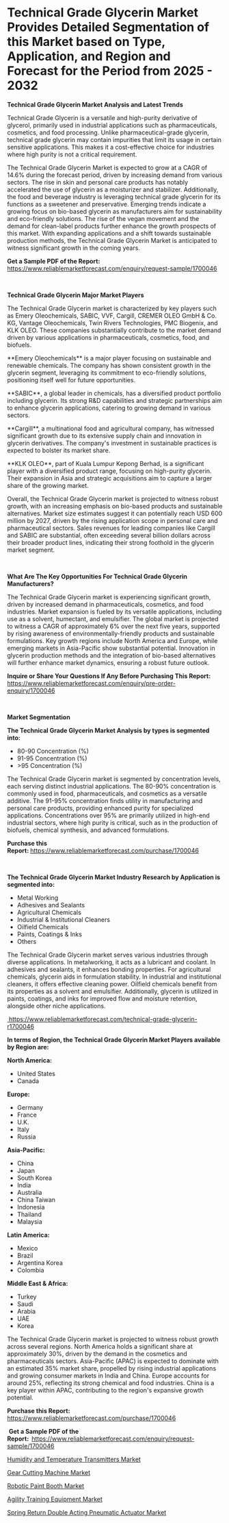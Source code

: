 <p><h1>Technical Grade Glycerin Market Provides Detailed Segmentation of this Market based on Type, Application, and Region and Forecast for the Period from 2025 - 2032</h1></p><p><strong>Technical Grade Glycerin Market Analysis and Latest Trends</strong></p>
<p><p>Technical Grade Glycerin is a versatile and high-purity derivative of glycerol, primarily used in industrial applications such as pharmaceuticals, cosmetics, and food processing. Unlike pharmaceutical-grade glycerin, technical grade glycerin may contain impurities that limit its usage in certain sensitive applications. This makes it a cost-effective choice for industries where high purity is not a critical requirement.</p><p>The Technical Grade Glycerin Market is expected to grow at a CAGR of 14.6% during the forecast period, driven by increasing demand from various sectors. The rise in skin and personal care products has notably accelerated the use of glycerin as a moisturizer and stabilizer. Additionally, the food and beverage industry is leveraging technical grade glycerin for its functions as a sweetener and preservative. Emerging trends indicate a growing focus on bio-based glycerin as manufacturers aim for sustainability and eco-friendly solutions. The rise of the vegan movement and the demand for clean-label products further enhance the growth prospects of this market. With expanding applications and a shift towards sustainable production methods, the Technical Grade Glycerin Market is anticipated to witness significant growth in the coming years.</p></p>
<p><strong>Get a Sample PDF of the Report:&nbsp;</strong> <a href="https://www.reliablemarketforecast.com/enquiry/request-sample/1700046?utm_campaign=2011&utm_medium=2&utm_source=Github&utm_content=ia&utm_term=27032025&utm_id=technical-grade-glycerin">https://www.reliablemarketforecast.com/enquiry/request-sample/1700046</a></p>
<p>&nbsp;</p>
<p><strong>Technical Grade Glycerin Major Market Players</strong></p>
<p><p>The Technical Grade Glycerin market is characterized by key players such as Emery Oleochemicals, SABIC, VVF, Cargill, CREMER OLEO GmbH & Co. KG, Vantage Oleochemicals, Twin Rivers Technologies, PMC Biogenix, and KLK OLEO. These companies substantially contribute to the market demand driven by various applications in pharmaceuticals, cosmetics, food, and biofuels.</p><p>**Emery Oleochemicals** is a major player focusing on sustainable and renewable chemicals. The company has shown consistent growth in the glycerin segment, leveraging its commitment to eco-friendly solutions, positioning itself well for future opportunities.</p><p>**SABIC**, a global leader in chemicals, has a diversified product portfolio including glycerin. Its strong R&D capabilities and strategic partnerships aim to enhance glycerin applications, catering to growing demand in various sectors. </p><p>**Cargill**, a multinational food and agricultural company, has witnessed significant growth due to its extensive supply chain and innovation in glycerin derivatives. The company's investment in sustainable practices is expected to bolster its market share.</p><p>**KLK OLEO**, part of Kuala Lumpur Kepong Berhad, is a significant player with a diversified product range, focusing on high-purity glycerin. Their expansion in Asia and strategic acquisitions aim to capture a larger share of the growing market.</p><p>Overall, the Technical Grade Glycerin market is projected to witness robust growth, with an increasing emphasis on bio-based products and sustainable alternatives. Market size estimates suggest it can potentially reach USD 600 million by 2027, driven by the rising application scope in personal care and pharmaceutical sectors. Sales revenues for leading companies like Cargill and SABIC are substantial, often exceeding several billion dollars across their broader product lines, indicating their strong foothold in the glycerin market segment.</p></p>
<p>&nbsp;</p>
<p><strong>What Are The Key Opportunities For Technical Grade Glycerin Manufacturers?</strong></p>
<p><p>The Technical Grade Glycerin market is experiencing significant growth, driven by increased demand in pharmaceuticals, cosmetics, and food industries. Market expansion is fueled by its versatile applications, including use as a solvent, humectant, and emulsifier. The global market is projected to witness a CAGR of approximately 6% over the next five years, supported by rising awareness of environmentally-friendly products and sustainable formulations. Key growth regions include North America and Europe, while emerging markets in Asia-Pacific show substantial potential. Innovation in glycerin production methods and the integration of bio-based alternatives will further enhance market dynamics, ensuring a robust future outlook.</p></p>
<p><strong>Inquire or Share Your Questions If Any Before Purchasing This Report:</strong> <a href="https://www.reliablemarketforecast.com/enquiry/pre-order-enquiry/1700046?utm_campaign=2011&utm_medium=2&utm_source=Github&utm_content=ia&utm_term=27032025&utm_id=technical-grade-glycerin">https://www.reliablemarketforecast.com/enquiry/pre-order-enquiry/1700046</a></p>
<p>&nbsp;</p>
<p><strong>Market Segmentation</strong></p>
<p><strong>The Technical Grade Glycerin Market Analysis by types is segmented into:</strong></p>
<p><ul><li>80-90 Concentration (%)</li><li>91-95 Concentration (%)</li><li>>95 Concentration (%)</li></ul></p>
<p><p>The Technical Grade Glycerin market is segmented by concentration levels, each serving distinct industrial applications. The 80-90% concentration is commonly used in food, pharmaceuticals, and cosmetics as a versatile additive. The 91-95% concentration finds utility in manufacturing and personal care products, providing enhanced purity for specialized applications. Concentrations over 95% are primarily utilized in high-end industrial sectors, where high purity is critical, such as in the production of biofuels, chemical synthesis, and advanced formulations.</p></p>
<p><strong>Purchase this Report:&nbsp;</strong><a href="https://www.reliablemarketforecast.com/purchase/1700046?utm_campaign=2011&utm_medium=2&utm_source=Github&utm_content=ia&utm_term=27032025&utm_id=technical-grade-glycerin">https://www.reliablemarketforecast.com/purchase/1700046</a></p>
<p>&nbsp;</p>
<p><strong>The Technical Grade Glycerin Market Industry Research by Application is segmented into:</strong></p>
<p><ul><li>Metal Working</li><li>Adhesives and Sealants</li><li>Agricultural Chemicals</li><li>Industrial & Institutional Cleaners</li><li>Oilfield Chemicals</li><li>Paints, Coatings & Inks</li><li>Others</li></ul></p>
<p><p>The Technical Grade Glycerin market serves various industries through diverse applications. In metalworking, it acts as a lubricant and coolant. In adhesives and sealants, it enhances bonding properties. For agricultural chemicals, glycerin aids in formulation stability. In industrial and institutional cleaners, it offers effective cleaning power. Oilfield chemicals benefit from its properties as a solvent and emulsifier. Additionally, glycerin is utilized in paints, coatings, and inks for improved flow and moisture retention, alongside other niche applications.</p></p>
<p><a href="https://www.reliablemarketforecast.com/technical-grade-glycerin-r1700046?utm_campaign=2011&utm_medium=2&utm_source=Github&utm_content=ia&utm_term=27032025&utm_id=technical-grade-glycerin">&nbsp;https://www.reliablemarketforecast.com/technical-grade-glycerin-r1700046</a></p>
<p><strong>In terms of Region, the Technical Grade Glycerin Market Players available by Region are:</strong></p>
<p>
    <p> <strong> North America: </strong>
        <ul>
            <li>United States</li>
            <li>Canada</li>
        </ul>
        </p> 
    <p> <strong> Europe: </strong>
        <ul>
            <li>Germany</li>
            <li>France</li>
            <li>U.K.</li>
            <li>Italy</li>
            <li>Russia</li>
        </ul>
        </p> 
    <p> <strong> Asia-Pacific: </strong>
        <ul>
            <li>China</li>
            <li>Japan</li>
            <li>South Korea</li>
            <li>India</li>
            <li>Australia</li>
            <li>China Taiwan</li>
            <li>Indonesia</li>
            <li>Thailand</li>
            <li>Malaysia</li>
        </ul>
        </p> 
    <p> <strong> Latin America: </strong>
        <ul>
            <li>Mexico</li>
            <li>Brazil</li>
            <li>Argentina Korea</li>
            <li>Colombia</li>
        </ul>
        </p> 
    <p> <strong> Middle East & Africa: </strong>
        <ul>
            <li>Turkey</li>
            <li>Saudi</li>
            <li>Arabia</li>
            <li>UAE</li>
            <li>Korea</li>
        </ul>
    </p>
    </p>
<p><p>The Technical Grade Glycerin market is projected to witness robust growth across several regions. North America holds a significant share at approximately 30%, driven by the demand in the cosmetics and pharmaceuticals sectors. Asia-Pacific (APAC) is expected to dominate with an estimated 35% market share, propelled by rising industrial applications and growing consumer markets in India and China. Europe accounts for around 25%, reflecting its strong chemical and food industries. China is a key player within APAC, contributing to the region's expansive growth potential.</p></p>
<p><strong>Purchase this Report: </strong><a href="https://www.reliablemarketforecast.com/purchase/1700046?utm_campaign=2011&utm_medium=2&utm_source=Github&utm_content=ia&utm_term=27032025&utm_id=technical-grade-glycerin">https://www.reliablemarketforecast.com/purchase/1700046</a></p>
<p>&nbsp;<strong>Get a Sample PDF of the Report:&nbsp;&nbsp;</strong><a href="https://www.reliablemarketforecast.com/enquiry/request-sample/1700046?utm_campaign=2011&utm_medium=2&utm_source=Github&utm_content=ia&utm_term=27032025&utm_id=technical-grade-glycerin">https://www.reliablemarketforecast.com/enquiry/request-sample/1700046</a></p>
<p><strong></strong></p>
<p><p><a href="https://github.com/bettysbozer/Market-Research-Report-List-1/blob/main/humidity-and-temperature-transmitters-market.md?utm_campaign=2011&utm_medium=2&utm_source=Github&utm_content=ia&utm_term=27032025&utm_id=technical-grade-glycerin">Humidity and Temperature Transmitters Market</a></p><p><a href="https://www.linkedin.com/pulse/gear-cutting-machine-market-growth-projections-119-cagr-pq6re?utm_campaign=2011&utm_medium=2&utm_source=Github&utm_content=ia&utm_term=27032025&utm_id=technical-grade-glycerin">Gear Cutting Machine Market</a></p><p><a href="https://www.linkedin.com/pulse/robotic-paint-booth-market-insights-revenue-forecast-108-cagr-nw93e?utm_campaign=2011&utm_medium=2&utm_source=Github&utm_content=ia&utm_term=27032025&utm_id=technical-grade-glycerin">Robotic Paint Booth Market</a></p><p><a href="https://www.linkedin.com/pulse/agility-training-equipment-market-trends-report-examining-9xm0e?utm_campaign=2011&utm_medium=2&utm_source=Github&utm_content=ia&utm_term=27032025&utm_id=technical-grade-glycerin">Agility Training Equipment Market</a></p><p><a href="https://github.com/achilekirwan/Market-Research-Report-List-1/blob/main/spring-return-double-acting-pneumatic-actuator-market.md?utm_campaign=2011&utm_medium=2&utm_source=Github&utm_content=ia&utm_term=27032025&utm_id=technical-grade-glycerin">Spring Return Double Acting Pneumatic Actuator Market</a></p></p>